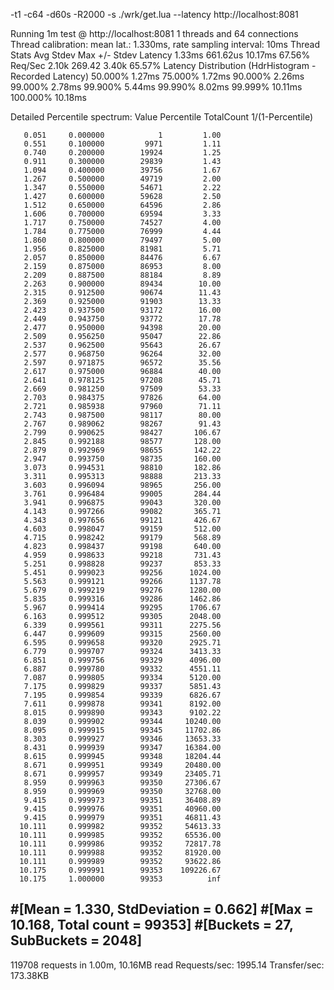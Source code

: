 -t1 -c64 -d60s -R2000 -s ./wrk/get.lua --latency http://localhost:8081

Running 1m test @ http://localhost:8081
  1 threads and 64 connections
  Thread calibration: mean lat.: 1.330ms, rate sampling interval: 10ms
  Thread Stats   Avg      Stdev     Max   +/- Stdev
    Latency     1.33ms  661.62us  10.17ms   67.56%
    Req/Sec     2.10k   269.42     3.40k    65.57%
  Latency Distribution (HdrHistogram - Recorded Latency)
 50.000%    1.27ms
 75.000%    1.72ms
 90.000%    2.26ms
 99.000%    2.78ms
 99.900%    5.44ms
 99.990%    8.02ms
 99.999%   10.11ms
100.000%   10.18ms

  Detailed Percentile spectrum:
       Value   Percentile   TotalCount 1/(1-Percentile)

       0.051     0.000000            1         1.00
       0.551     0.100000         9971         1.11
       0.740     0.200000        19924         1.25
       0.911     0.300000        29839         1.43
       1.094     0.400000        39756         1.67
       1.267     0.500000        49719         2.00
       1.347     0.550000        54671         2.22
       1.427     0.600000        59628         2.50
       1.512     0.650000        64596         2.86
       1.606     0.700000        69594         3.33
       1.717     0.750000        74527         4.00
       1.784     0.775000        76999         4.44
       1.860     0.800000        79497         5.00
       1.956     0.825000        81981         5.71
       2.057     0.850000        84476         6.67
       2.159     0.875000        86953         8.00
       2.209     0.887500        88184         8.89
       2.263     0.900000        89434        10.00
       2.315     0.912500        90674        11.43
       2.369     0.925000        91903        13.33
       2.423     0.937500        93172        16.00
       2.449     0.943750        93772        17.78
       2.477     0.950000        94398        20.00
       2.509     0.956250        95047        22.86
       2.537     0.962500        95643        26.67
       2.577     0.968750        96264        32.00
       2.597     0.971875        96572        35.56
       2.617     0.975000        96884        40.00
       2.641     0.978125        97208        45.71
       2.669     0.981250        97509        53.33
       2.703     0.984375        97826        64.00
       2.721     0.985938        97960        71.11
       2.743     0.987500        98117        80.00
       2.767     0.989062        98267        91.43
       2.799     0.990625        98427       106.67
       2.845     0.992188        98577       128.00
       2.879     0.992969        98655       142.22
       2.947     0.993750        98735       160.00
       3.073     0.994531        98810       182.86
       3.311     0.995313        98888       213.33
       3.603     0.996094        98965       256.00
       3.761     0.996484        99005       284.44
       3.941     0.996875        99043       320.00
       4.143     0.997266        99082       365.71
       4.343     0.997656        99121       426.67
       4.603     0.998047        99159       512.00
       4.715     0.998242        99179       568.89
       4.823     0.998437        99198       640.00
       4.959     0.998633        99218       731.43
       5.251     0.998828        99237       853.33
       5.451     0.999023        99256      1024.00
       5.563     0.999121        99266      1137.78
       5.679     0.999219        99276      1280.00
       5.835     0.999316        99286      1462.86
       5.967     0.999414        99295      1706.67
       6.163     0.999512        99305      2048.00
       6.339     0.999561        99311      2275.56
       6.447     0.999609        99315      2560.00
       6.595     0.999658        99320      2925.71
       6.779     0.999707        99324      3413.33
       6.851     0.999756        99329      4096.00
       6.887     0.999780        99332      4551.11
       7.087     0.999805        99334      5120.00
       7.175     0.999829        99337      5851.43
       7.195     0.999854        99339      6826.67
       7.611     0.999878        99341      8192.00
       8.015     0.999890        99343      9102.22
       8.039     0.999902        99344     10240.00
       8.095     0.999915        99345     11702.86
       8.303     0.999927        99346     13653.33
       8.431     0.999939        99347     16384.00
       8.615     0.999945        99348     18204.44
       8.671     0.999951        99349     20480.00
       8.671     0.999957        99349     23405.71
       8.959     0.999963        99350     27306.67
       8.959     0.999969        99350     32768.00
       9.415     0.999973        99351     36408.89
       9.415     0.999976        99351     40960.00
       9.415     0.999979        99351     46811.43
      10.111     0.999982        99352     54613.33
      10.111     0.999985        99352     65536.00
      10.111     0.999986        99352     72817.78
      10.111     0.999988        99352     81920.00
      10.111     0.999989        99352     93622.86
      10.175     0.999991        99353    109226.67
      10.175     1.000000        99353          inf
#[Mean    =        1.330, StdDeviation   =        0.662]
#[Max     =       10.168, Total count    =        99353]
#[Buckets =           27, SubBuckets     =         2048]
----------------------------------------------------------
  119708 requests in 1.00m, 10.16MB read
Requests/sec:   1995.14
Transfer/sec:    173.38KB


